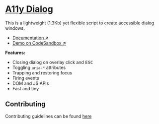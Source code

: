 # [A11y Dialog](https://a11y-dialog.netlify.app)

This is a lightweight (1.3Kb) yet flexible script to create accessible dialog windows.

- [Documentation ↗](https://a11y-dialog.netlify.app)
- [Demo on CodeSandbox ↗](https://codesandbox.io/s/a11y-dialog-cp3rz)

**Features:**

- Closing dialog on overlay click and <kbd>ESC</kbd>
- Toggling `aria-*` attributes
- Trapping and restoring focus
- Firing events
- DOM and JS APIs
- Fast and tiny

## Contributing

Contributing guidelines can be found [here](https://github.com/KittyGiraudel/a11y-dialog/blob/main/CONTRIBUTING.md)
